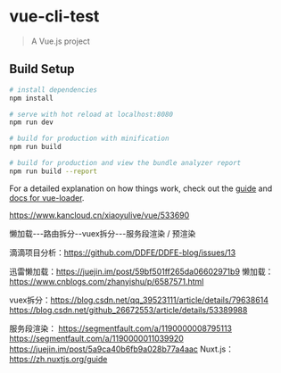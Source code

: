 # vue-cli-test

> A Vue.js project

## Build Setup

``` bash
# install dependencies
npm install

# serve with hot reload at localhost:8080
npm run dev

# build for production with minification
npm run build

# build for production and view the bundle analyzer report
npm run build --report
```

For a detailed explanation on how things work, check out the [guide](http://vuejs-templates.github.io/webpack/) and [docs for vue-loader](http://vuejs.github.io/vue-loader).

https://www.kancloud.cn/xiaoyulive/vue/533690


懒加载---路由拆分--vuex拆分---服务段渲染 / 预渲染



滴滴项目分析：https://github.com/DDFE/DDFE-blog/issues/13 

迅雷懒加载：https://juejin.im/post/59bf501ff265da06602971b9 
懒加载：https://www.cnblogs.com/zhanyishu/p/6587571.html


vuex拆分：https://blog.csdn.net/qq_39523111/article/details/79638614  
         https://blog.csdn.net/github_26672553/article/details/53389988  

服务段渲染： https://segmentfault.com/a/1190000008795113  
            https://segmentfault.com/a/1190000011039920  
            https://juejin.im/post/5a9ca40b6fb9a028b77a4aac 
   Nuxt.js：https://zh.nuxtjs.org/guide

